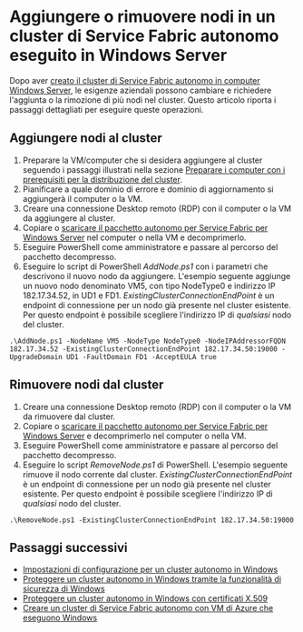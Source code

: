 <properties
   pageTitle="Aggiungere o rimuovere nodi in un cluster di Service Fabric autonomo | Microsoft Azure"
   description="Informazioni su come aggiungere o rimuovere nodi in un cluster di Azure Service Fabric su una macchina fisica o virtuale che esegue Windows Server in locale o nel cloud."
   services="service-fabric"
   documentationCenter=".net"
   authors="dsk-2015"
   manager="timlt"
   editor=""/> 

<tags
   ms.service="service-fabric"
   ms.devlang="dotnet"
   ms.topic="article"
   ms.tgt_pltfrm="NA"
   ms.workload="NA"
   ms.date="09/20/2016"
   ms.author="dkshir;chackdan"/> 


# Aggiungere o rimuovere nodi in un cluster di Service Fabric autonomo eseguito in Windows Server

Dopo aver [creato il cluster di Service Fabric autonomo in computer Windows Server](service-fabric-cluster-creation-for-windows-server.md), le esigenze aziendali possono cambiare e richiedere l'aggiunta o la rimozione di più nodi nel cluster. Questo articolo riporta i passaggi dettagliati per eseguire queste operazioni.


## Aggiungere nodi al cluster

1. Preparare la VM/computer che si desidera aggiungere al cluster seguendo i passaggi illustrati nella sezione [Preparare i computer con i prerequisiti per la distribuzione del cluster](service-fabric-cluster-creation-for-windows-server.md#preparemachines).
2. Pianificare a quale dominio di errore e dominio di aggiornamento si aggiungerà il computer o la VM.
3. Creare una connessione Desktop remoto (RDP) con il computer o la VM da aggiungere al cluster.
4. Copiare o [scaricare il pacchetto autonomo per Service Fabric per Windows Server](http://go.microsoft.com/fwlink/?LinkId=730690) nel computer o nella VM e decomprimerlo.
5. Eseguire PowerShell come amministratore e passare al percorso del pacchetto decompresso.
6. Eseguire lo script di PowerShell *AddNode.ps1* con i parametri che descrivono il nuovo nodo da aggiungere. L'esempio seguente aggiunge un nuovo nodo denominato VM5, con tipo NodeType0 e indirizzo IP 182.17.34.52, in UD1 e FD1. *ExistingClusterConnectionEndPoint* è un endpoint di connessione per un nodo già presente nel cluster esistente. Per questo endpoint è possibile scegliere l'indirizzo IP di *qualsiasi* nodo del cluster.

```
.\AddNode.ps1 -NodeName VM5 -NodeType NodeType0 -NodeIPAddressorFQDN 182.17.34.52 -ExistingClusterConnectionEndPoint 182.17.34.50:19000 -UpgradeDomain UD1 -FaultDomain FD1 -AcceptEULA true
```

## Rimuovere nodi dal cluster

1. Creare una connessione Desktop remoto (RDP) con il computer o la VM da rimuovere dal cluster.
2. Copiare o [scaricare il pacchetto autonomo per Service Fabric per Windows Server](http://go.microsoft.com/fwlink/?LinkId=730690) e decomprimerlo nel computer o nella VM.
3. Eseguire PowerShell come amministratore e passare al percorso del pacchetto decompresso.
4. Eseguire lo script *RemoveNode.ps1* di PowerShell. L'esempio seguente rimuove il nodo corrente dal cluster. *ExistingClusterConnectionEndPoint* è un endpoint di connessione per un nodo già presente nel cluster esistente. Per questo endpoint è possibile scegliere l'indirizzo IP di *qualsiasi* nodo del cluster.

```
.\RemoveNode.ps1 -ExistingClusterConnectionEndPoint 182.17.34.50:19000
```


## Passaggi successivi
- [Impostazioni di configurazione per un cluster autonomo in Windows](service-fabric-cluster-manifest.md)
- [Proteggere un cluster autonomo in Windows tramite la funzionalità di sicurezza di Windows](service-fabric-windows-cluster-windows-security.md)
- [Proteggere un cluster autonomo in Windows con certificati X.509](service-fabric-windows-cluster-x509-security.md)
- [Creare un cluster di Service Fabric autonomo con VM di Azure che eseguono Windows](service-fabric-cluster-creation-with-windows-azure-vms.md)

<!---HONumber=AcomDC_0921_2016-->